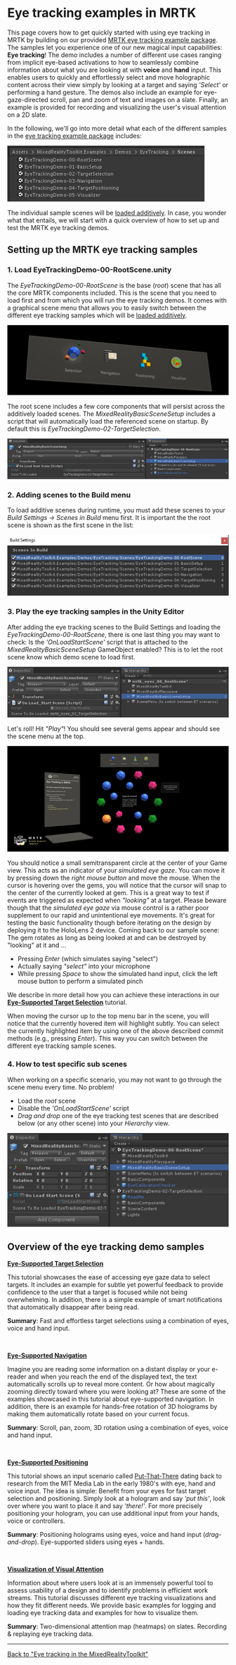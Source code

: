 # Eye tracking examples in MRTK
This page covers how to get quickly started with using eye tracking in MRTK by building on our provided [MRTK eye tracking example package](https://github.com/Microsoft/MixedRealityToolkit-Unity/tree/mrtk_release/Assets/MixedRealityToolkit.Examples/Demos/EyeTracking).
The samples let you experience one of our new magical input capabilities: **Eye tracking**! 
The demo includes a number of different use cases ranging from implicit eye-based activations to how to seamlessly combine information about what you are looking at with **voice** and **hand** input. 
This enables users to quickly and effortlessly select and move holographic content across their view simply by looking at a target and saying _'Select'_ or performing a hand gesture. 
The demos also include an example for eye-gaze-directed scroll, pan and zoom of text and images on a slate. 
Finally, an example is provided for recording and visualizing the user's visual attention on a 2D slate.

In the following, we'll go into more detail what each of the different samples in the [eye tracking example package](https://github.com/Microsoft/MixedRealityToolkit-Unity/tree/mrtk_release/Assets/MixedRealityToolkit.Examples/Demos/EyeTracking) includes:

![List of eye tracking scenes](../Images/EyeTracking/mrtk_et_list_et_scenes.jpg)

The individual sample scenes will be [loaded additively](https://docs.unity3d.com/ScriptReference/SceneManagement.LoadSceneMode.Additive.html).
In case, you wonder what that entails, we will start with a quick overview of how to set up and test the MRTK eye tracking demos.

## Setting up the MRTK eye tracking samples

### 1. Load EyeTrackingDemo-00-RootScene.unity
The *EyeTrackingDemo-00-RootScene* is the base (_root_) scene that has all the core MRTK components included.
This is the scene that you need to load first and from which you will run the eye tracking demos. 
It comes with a graphical scene menu that allows you to easily switch between the different eye tracking samples which will be [loaded additively](https://docs.unity3d.com/ScriptReference/SceneManagement.LoadSceneMode.Additive.html).

![Scene menu in eye tracking sample](../Images/EyeTracking/mrtk_et_scenemenu.jpg)

The root scene includes a few core components that will persist across the additively loaded scenes. 
The _MixedRealityBasicSceneSetup_ includes a script that will automatically load the referenced scene on startup. 
By default this is _EyeTrackingDemo-02-TargetSelection_.  

![Example for the OnLoadStartScene script](../Images/EyeTracking/mrtk_et_onloadstartscene.jpg)


### 2. Adding scenes to the Build menu
To load additive scenes during runtime, you must add these scenes to your _Build Settings -> Scenes in Build_ menu first.
It is important the the root scene is shown as the first scene in the list:

![Build Settings scene menu for eye tracking samples](../Images/EyeTracking/mrtk_et_build_settings.jpg)


### 3. Play the eye tracking samples in the Unity Editor
After adding the eye tracking scenes to the Build Settings and loading the _EyeTrackingDemo-00-RootScene_, there is one last thing you may want to check: Is the _'OnLoadStartScene'_ script that is attached to the _MixedRealityBasicSceneSetup_ GameObject enabled? This is to let the root scene know which demo scene to load first.

![Example for the OnLoad_StartScene script](../Images/EyeTracking/mrtk_et_rootscene_onload.png)

Let's roll! Hit _"Play"_!
You should see several gems appear and should see the scene menu at the top.

![Sample screenshot from the ET target select scene](../Images/EyeTracking/mrtk_et_targetselect.png)

You should notice a small semitransparent circle at the center of your Game view. 
This acts as an indicator of your _simulated eye gaze_.
You can move it by pressing down the _right mouse button_ and move the mouse.
When the cursor is hovering over the gems, you will notice that the cursor will snap to the center of the currently looked at gem. 
This is a great way to test if events are triggered as expected when _"looking"_ at a target. 
Please beware though that the _simulated eye gaze_ via mouse control is a rather poor supplement to our rapid and unintentional eye movements. 
It's great for testing the basic functionality though before iterating on the design by deploying it to the HoloLens 2 device.
Coming back to our sample scene: The gem rotates as long as being looked at and can be destroyed by "looking" at it and ...
- Pressing _Enter_ (which simulates saying "select")
- Actually saying _"select"_ into your microphone
- While pressing _Space_ to show the simulated hand input, click the left mouse button to perform a simulated pinch

We describe in more detail how you can achieve these interactions in our [**Eye-Supported Target Selection**](EyeTracking_TargetSelection.md) tutorial.

When moving the cursor up to the top menu bar in the scene, you will notice that the currently hovered item will highlight subtly. 
You can select the currently highlighted item by using one of the above described commit methods (e.g., pressing _Enter_).
This way you can switch between the different eye tracking sample scenes.

### 4. How to test specific sub scenes
When working on a specific scenario, you may not want to go through the scene menu every time. 
No problem!
- Load the _root_ scene
- Disable the _'OnLoadStartScene'_ script
- _Drag and drop_ one of the eye tracking test scenes that are described below (or any other scene) into your _Hierarchy_ view.

![Example for additive scene](../Images/EyeTracking/mrtk_et_additivescene.jpg)


## Overview of the eye tracking demo samples
[**Eye-Supported Target Selection**](EyeTracking_TargetSelection.md)

This tutorial showcases the ease of accessing eye gaze data to select targets. 
It includes an example for subtle yet powerful feedback to provide confidence to the user that a target is focused while not being overwhelming.
In addition, there is a simple example of smart notifications that automatically disappear after being read. 

**Summary**: Fast and effortless target selections using a combination of eyes, voice and hand input.

<br>


[**Eye-Supported Navigation**](EyeTracking_Navigation.md)

Imagine you are reading some information on a distant display or your e-reader and when you reach the end of the displayed text, the text automatically scrolls up to reveal more content. 
Or how about magically zooming directly toward where you were looking at? 
These are some of the examples showcased in this tutorial about eye-supported navigation.
In addition, there is an example for hands-free rotation of 3D holograms by making them automatically rotate based on your current focus. 

**Summary**: Scroll, pan, zoom, 3D rotation using a combination of eyes, voice and hand input.

<br>


[**Eye-Supported Positioning**](EyeTracking_Positioning.md)

This tutorial shows an input scenario called [Put-That-There](https://youtu.be/CbIn8p4_4CQ) dating back to research from the MIT Media Lab in the early 1980's with eye, hand and voice input.
The idea is simple: Benefit from your eyes for fast target selection and positioning. 
Simply look at a hologram and say _'put this'_, look over where you want to place it and say _'there!'_. 
For more precisely positioning your hologram, you can use additional input from your hands, voice or controllers. 

**Summary**: Positioning holograms using eyes, voice and hand input (*drag-and-drop*). Eye-supported sliders using eyes + hands. 

<br>


[**Visualization of Visual Attention**](EyeTracking_Visualization.md)

Information about where users look at is an immensely powerful tool to assess usability of a design and to identify problems in efficient work streams. 
This tutorial discusses different eye tracking visualizations and how they fit different needs. 
We provide basic examples for logging and loading eye tracking data and examples for how to visualize them. 

**Summary**: Two-dimensional attention map (heatmaps) on slates. Recording & replaying eye tracking data.

---
[Back to "Eye tracking in the MixedRealityToolkit"](EyeTracking_Main.md)
